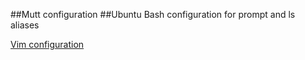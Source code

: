 ##Mutt configuration
##Ubuntu Bash configuration for prompt and ls aliases

[Vim configuration](https://github.com/vpetkov/vim)
